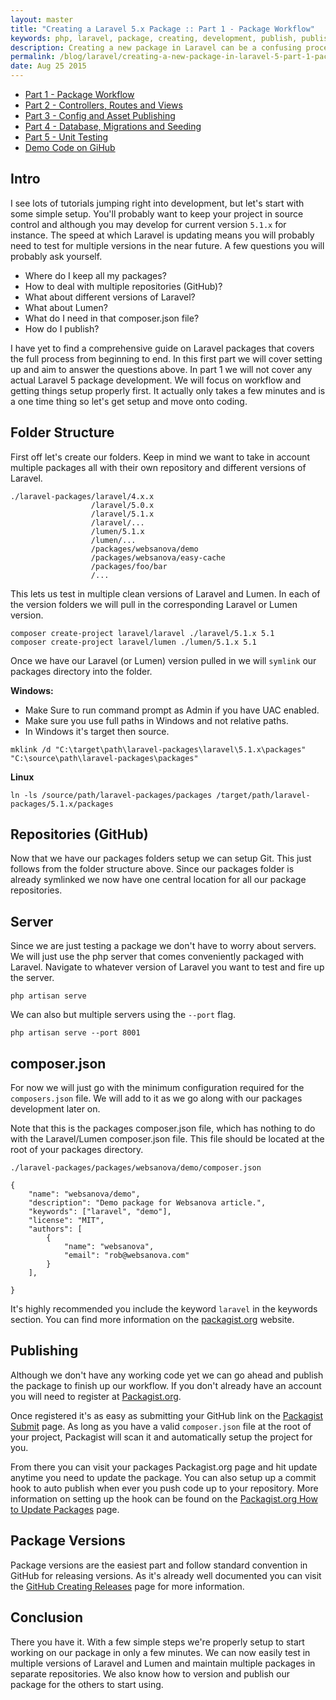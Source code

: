 ```yaml
---
layout: master
title: "Creating a Laravel 5.x Package :: Part 1 - Package Workflow"
keywords: php, laravel, package, creating, development, publish, publishing, version, websanova
description: Creating a new package in Laravel can be a confusing process. In Part 1 we cover the process from setting up to publishing our packages.
permalink: /blog/laravel/creating-a-new-package-in-laravel-5-part-1-package-workflow.html
date: Aug 25 2015
---
```


* [Part 1 - Package Workflow](/blog/laravel/creating-a-new-package-in-laravel-5-part-1-package-workflow)
* [Part 2 - Controllers, Routes and Views](/blog/laravel/creating-a-new-package-in-laravel-5-part-2-controllers-routes-and-views)
* [Part 3 - Config and Asset Publishing](/blog/laravel/creating-a-new-package-in-laravel-5-part-3-config-and-asset-publishing)
* [Part 4 - Database, Migrations and Seeding](/blog/laravel/creating-a-new-package-in-laravel-5-part-4-database-migrations-and-seeding)
* [Part 5 - Unit Testing](/blog/laravel/creating-a-new-package-in-laravel-5-part-5-unit-testing)
* [Demo Code on GiHub](https://github.com/websanova/laravel-demo)

## Intro

I see lots of tutorials jumping right into development, but let's start with some simple setup. You'll probably want to keep your project in source control and although you may develop for current version `5.1.x` for instance. The speed at which Laravel is updating means you will probably need to test for multiple versions in the near future. A few questions you will probably ask yourself.

* Where do I keep all my packages?
* How to deal with multiple repositories (GitHub)?
* What about different versions of Laravel?
* What about Lumen?
* What do I need in that composer.json file?
* How do I publish?

I have yet to find a comprehensive guide on Laravel packages that covers the full process from beginning to end. In this first part we will cover setting up and aim to answer the questions above. In part 1 we will not cover any actual Laravel 5 package development. We will focus on workflow and getting things setup properly first. It actually only takes a few minutes and is a one time thing so let's get setup and move onto coding.

## Folder Structure

First off let's create our folders. Keep in mind we want to take in account multiple packages all with their own repository and different versions of Laravel.

~~~
./laravel-packages/laravel/4.x.x
                  /laravel/5.0.x
                  /laravel/5.1.x
                  /laravel/...
                  /lumen/5.1.x
                  /lumen/...
                  /packages/websanova/demo
                  /packages/websanova/easy-cache
                  /packages/foo/bar
                  /...
~~~

This lets us test in multiple clean versions of Laravel and Lumen. In each of the version folders we will pull in the corresponding Laravel or Lumen version.

~~~
composer create-project laravel/laravel ./laravel/5.1.x 5.1
composer create-project laravel/lumen ./lumen/5.1.x 5.1
~~~

Once we have our Laravel (or Lumen) version pulled in we will `symlink` our packages directory into the folder.

**Windows:**
* Make Sure to run command prompt as Admin if you have UAC enabled.
* Make sure you use full paths in Windows and not relative paths.
* In Windows it's target then source.
~~~
mklink /d "C:\target\path\laravel-packages\laravel\5.1.x\packages" "C:\source\path\laravel-packages\packages"
~~~

**Linux**
~~~
ln -ls /source/path/laravel-packages/packages /target/path/laravel-packages/5.1.x/packages
~~~

## Repositories (GitHub)

Now that we have our packages folders setup we can setup Git. This just follows from the folder structure above. Since our packages folder is already symlinked we now have one central location for all our package repositories.

## Server

Since we are just testing a package we don't have to worry about servers. We will just use the php server that comes conveniently packaged with Laravel. Navigate to whatever version of Laravel you want to test and fire up the server.

~~~
php artisan serve
~~~

We can also but multiple servers using the `--port` flag.

~~~
php artisan serve --port 8001
~~~

## composer.json

For now we will just go with the minimum configuration required for the `composers.json` file. We will add to it as we go along with our packages development later on.

Note that this is the packages composer.json file, which has nothing to do with the Laravel/Lumen composer.json file. This file should be located at the root of your packages directory.

~~~
./laravel-packages/packages/websanova/demo/composer.json
~~~

~~~
{
    "name": "websanova/demo",
    "description": "Demo package for Websanova article.",
    "keywords": ["laravel", "demo"],
    "license": "MIT",
    "authors": [
        {
            "name": "websanova",
            "email": "rob@websanova.com"
        }
    ],

}
~~~

It's highly recommended you include the keyword `laravel` in the keywords section. You can find more information on the [packagist.org](https://packagist.org) website.

## Publishing

Although we don't have any working code yet we can go ahead and publish the package to finish up our workflow. If you don't already have an account you will need to register at [Packagist.org](https://packagist.org).

Once registered it's as easy as submitting your GitHub link on the [Packagist Submit](https://packagist.org/packages/submit) page. As long as you have a valid `composer.json` file at the root of your project, Packagist will scan it and automatically setup the project for you.

From there you can visit your packages Packagist.org page and hit update anytime you need to update the package. You can also setup up a commit hook to auto publish when ever you push code up to your repository. More information on setting up the hook can be found on the [Packagist.org How to Update Packages](https://packagist.org/about#how-to-update-packages) page.

## Package Versions

Package versions are the easiest part and follow standard convention in GitHub for releasing versions. As it's already well documented you can visit the [GitHub Creating Releases](https://help.github.com/articles/creating-releases/) page for more information.

## Conclusion

There you have it. With a few simple steps we're properly setup to start working on our package in only a few minutes. We can now easily test in multiple versions of Laravel and Lumen and maintain multiple packages in separate repositories. We also know how to version and publish our package for the others to start using.
